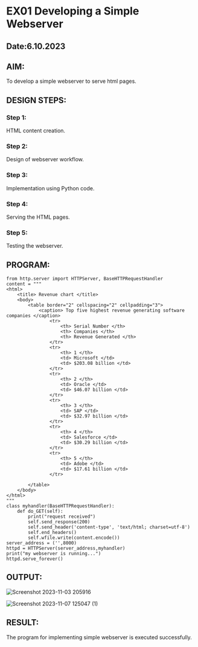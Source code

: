 # EX01 Developing a Simple Webserver
## Date:6.10.2023

## AIM:
To develop a simple webserver to serve html pages.

## DESIGN STEPS:
### Step 1: 
HTML content creation.

### Step 2:
Design of webserver workflow.

### Step 3:
Implementation using Python code.

### Step 4:
Serving the HTML pages.

### Step 5:
Testing the webserver.

## PROGRAM:
```
from http.server import HTTPServer, BaseHTTPRequestHandler
content = """
<html>
	<title> Revenue chart </title>
	<body>
		<table border="2" cellspacing="2" cellpadding="3">
			<caption> Top five highest revenue generating software companies </caption>
				<tr>
					<th> Serial Number </th>
					<th> Companies </th>
					<th> Revenue Generated </th>
				</tr>
				<tr>
					<th> 1 </th>
					<td> Microsoft </td>
					<td> $203.08 billion </td>
				</tr>
				<tr>
					<th> 2 </th>
					<td> Oracle </td>
					<td> $46.07 billion </td>
				</tr>
				<tr>
					<th> 3 </th>
					<td> SAP </td>
					<td> $32.97 billion </td>
				</tr>		
				<tr>
					<th> 4 </th>
					<td> Salesforce </td>
					<td> $30.29 billion </td>
				</tr>
				<tr>
					<th> 5 </th>
					<td> Adobe </td>
					<td> $17.61 billion </td>
				</tr>

		</table> 
	</body>
</html>
"""
class myhandler(BaseHTTPRequestHandler):
    def do_GET(self):
        print("request received")
        self.send_response(200)
        self.send_header('content-type', 'text/html; charset=utf-8')
        self.end_headers()
        self.wfile.write(content.encode())
server_address = ('',8000)
httpd = HTTPServer(server_address,myhandler)
print("my webserver is running...")
httpd.serve_forever()
```

## OUTPUT:
![Screenshot 2023-11-03 205916](https://github.com/Sanjaichitra/simplewebserver/assets/144870518/6e229aac-e886-440b-9155-d724b274c417)

![Screenshot 2023-11-07 125047 (1)](https://github.com/Sanjaichitra/simplewebserver/assets/144870518/395f5805-97e9-4633-bff7-e8a7b162804f)


## RESULT:
The program for implementing simple webserver is executed successfully.
